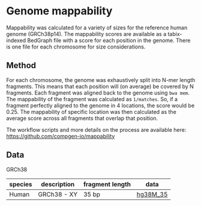 # Genome mappability

Mappability was calculated for a variety of sizes for the reference human genome (GRCh38p14). The
mappability scores are available as a tabix-indexed BedGraph file with a score for each position in the genome.
There is one file for each chromosome for size considerations.

## Method

For each chromosome, the genome was exhaustively split into N-mer length fragments. This means that each position will (on average) be covered by N fragments. Each fragment was aligned back to the genome using `bwa mem`. The mappability of the fragment was calculated as `1/matches`. So, if a fragment perfectly aligned to the genome in 4 locations, the score would be 0.25. The mappability of specific location was then calculated as the average score across all fragments that overlap that position.

The workflow scripts and more details on the process are available here: https://github.com/compgen-io/mappability

## Data

GRCh38

| species | description | fragment length | data |
|---------|-------------|-----------------|------|
| Human | GRCh38 - XY | 35 bp | [hg38M_35](https://github.com/compgen-io/mappability-data/releases/tag/hg38M_35) |

